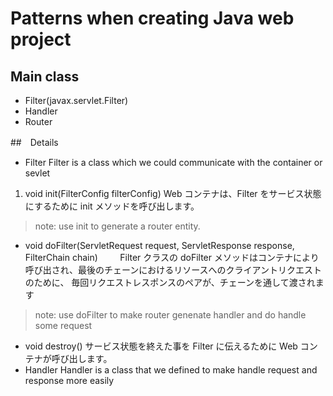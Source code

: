 # Patterns when creating Java web project 
## Main class
- Filter(javax.servlet.Filter)
- Handler
- Router

##　Details
- Filter
  Filter is a class which we could communicate with the container or sevlet
 
 1. void	init(FilterConfig filterConfig) 
          Web コンテナは、Filter をサービス状態にするために init メソッドを呼び出します。
> note: use init to generate a router entity. 
    
  - void	doFilter(ServletRequest request, ServletResponse response, FilterChain chain) 
          Filter クラスの doFilter メソッドはコンテナにより呼び出され、最後のチェーンにおけるリソースへのクライアントリクエストのために、 毎回リクエストレスポンスのペアが、チェーンを通して渡されます
> note: use doFilter to make router genenate handler and do handle some request
  
  - void	destroy() 
          サービス状態を終えた事を Filter に伝えるために Web コンテナが呼び出します。
- Handler
Handler is a class that we defined to make handle request and response more easily
      

